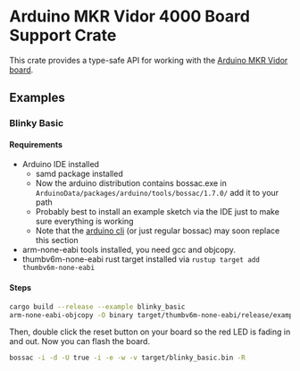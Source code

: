 # Arduino MKR Vidor 4000 Board Support Crate

This crate provides a type-safe API for working with the [Arduino MKR Vidor board](https://store.arduino.cc/usa/mkr-vidor-4000).

## Examples
### Blinky Basic
#### Requirements
 - Arduino IDE installed
    - samd package installed
    - Now the arduino distribution contains bossac.exe in `ArduinoData/packages/arduino/tools/bossac/1.7.0/` add it to your path
    - Probably best to install an example sketch via the IDE just to make sure everything is working
    - Note that the [arduino cli](https://github.com/arduino/arduino-cli) (or just regular bossac) may soon replace this section
 - arm-none-eabi tools installed, you need gcc and objcopy.
 - thumbv6m-none-eabi rust target installed via `rustup target add thumbv6m-none-eabi`

#### Steps

```bash
cargo build --release --example blinky_basic
arm-none-eabi-objcopy -O binary target/thumbv6m-none-eabi/release/examples/blinky_basic target/blinky_basic.bin
```

Then, double click the reset button on your board so the red LED is fading in and out. Now you can flash the board.

```bash
bossac -i -d -U true -i -e -w -v target/blinky_basic.bin -R
```

